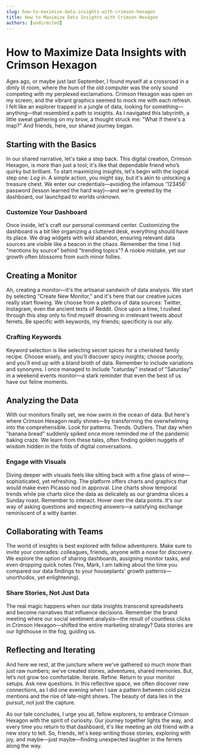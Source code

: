 ```yaml
---
slug: how-to-maximize-data-insights-with-crimson-hexagon
title: How to Maximize Data Insights with Crimson Hexagon
authors: [undirected]
---
```


# How to Maximize Data Insights with Crimson Hexagon

Ages ago, or maybe just last September, I found myself at a crossroad in a dimly lit room, where the hum of the old computer was the only sound competing with my perplexed exclamations. Crimson Hexagon was open on my screen, and the vibrant graphics seemed to mock me with each refresh. I felt like an explorer trapped in a jungle of data, looking for something—anything—that resembled a path to insights. As I navigated this labyrinth, a little sweat gathering on my brow, a thought struck me: "What if there's a map?" And friends, here, our shared journey began.

## Starting with the Basics

In our shared narrative, let's take a step back. This digital creation, Crimson Hexagon, is more than just a tool; it's like that dependable friend who’s quirky but brilliant. To start maximizing insights, let's begin with the logical step one: *Log in.* A simple action, you might say, but it's akin to unlocking a treasure chest. We enter our credentials—avoiding the infamous '123456' password (lesson learned the hard way)—and we're greeted by the dashboard, our launchpad to worlds unknown.

### Customize Your Dashboard

Once inside, let's craft our personal command center. Customizing the dashboard is a bit like organizing a cluttered desk, everything should have its place. We drag widgets with wild abandon, ensuring relevant data sources are visible like a beacon in the chaos. Remember the time I hid "mentions by source" behind "trending topics"? A rookie mistake, yet our growth often blossoms from such minor follies.

## Creating a Monitor

Ah, creating a monitor—it's the artisanal sandwich of data analysis. We start by selecting "Create New Monitor," and it's here that our creative juices really start flowing. We choose from a plethora of data sources: Twitter, Instagram, even the ancient texts of Reddit. Once upon a time, I rushed through this step only to find myself drowning in irrelevant tweets about ferrets. Be specific with keywords, my friends; specificity is our ally.

### Crafting Keywords

Keyword selection is like selecting secret spices for a cherished family recipe. Choose wisely, and you'll discover spicy insights; choose poorly, and you'll end up with a bland broth of data. Remember to include variations and synonyms. I once managed to include "caturday" instead of "Saturday" in a weekend events monitor—a stark reminder that even the best of us have our feline moments.

## Analyzing the Data

With our monitors finally set, we now swim in the ocean of data. But here's where Crimson Hexagon really shines—by transforming the overwhelming into the comprehensible. Look for patterns. Trends. Outliers. That day when "banana bread" suddenly spiked once more reminded me of the pandemic baking craze. We learn from these tales, often finding golden nuggets of wisdom hidden in the folds of digital conversations.

### Engage with Visuals

Diving deeper with visuals feels like sitting back with a fine glass of wine—sophisticated, yet refreshing. The platform offers charts and graphics that would make even Picasso nod in approval. Line charts show temporal trends while pie charts slice the data as delicately as our grandma slices a Sunday roast. Remember to interact. Hover over the data points. It's our way of asking questions and expecting answers—a satisfying exchange reminiscent of a witty banter.

## Collaborating with Teams

The world of insights is best explored with fellow adventurers. Make sure to invite your comrades: colleagues, friends, anyone with a nose for discovery. We explore the option of sharing dashboards, assigning monitor tasks, and even dropping quick notes (Yes, Mark, I am talking about the time you compared our data findings to your houseplants' growth patterns—unorthodox, yet enlightening).

### Share Stories, Not Just Data

The real magic happens when our data insights transcend spreadsheets and become narratives that influence decisions. Remember the brand meeting where our social sentiment analysis—the result of countless clicks in Crimson Hexagon—shifted the entire marketing strategy? Data stories are our lighthouse in the fog, guiding us.

## Reflecting and Iterating

And here we rest, at the juncture where we've gathered so much more than just raw numbers; we've created stories, adventures, shared memories. But, let’s not grow too comfortable. Iterate. Refine. Return to your monitor setups. Ask new questions. In this reflective space, we often discover new connections, as I did one evening when I saw a pattern between cold pizza mentions and the rise of late-night shows. The beauty of data lies in the pursuit, not just the capture.

As our tale concludes, I urge you all, fellow explorers, to embrace Crimson Hexagon with the spirit of curiosity. Our journey together lights the way, and every time you return to that dashboard, it's like meeting an old friend with a new story to tell. So, friends, let's keep writing those stories, exploring with joy, and maybe—just maybe—finding unexpected laughter in the ferrets along the way.